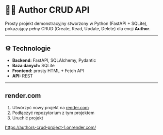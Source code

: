 # 🧑‍💻 Author CRUD API

Prosty projekt demonstracyjny stworzony w Python (FastAPI + SQLite), pokazujący pełny CRUD (Create, Read, Update, Delete) dla encji **Author**.

---

## ⚙️ Technologie

- **Backend:** FastAPI, SQLAlchemy, Pydantic  
- **Baza danych:** SQLite  
- **Frontend:** prosty HTML + Fetch API  
- **API:** REST

---

## render.com

1. Utwórzyć nowy projekt na [render.com](https://render.com)
2. Podłączyć repozytorium z tym projektem
3. Uruchić projekt

https://authors-crud-project-1.onrender.com/
